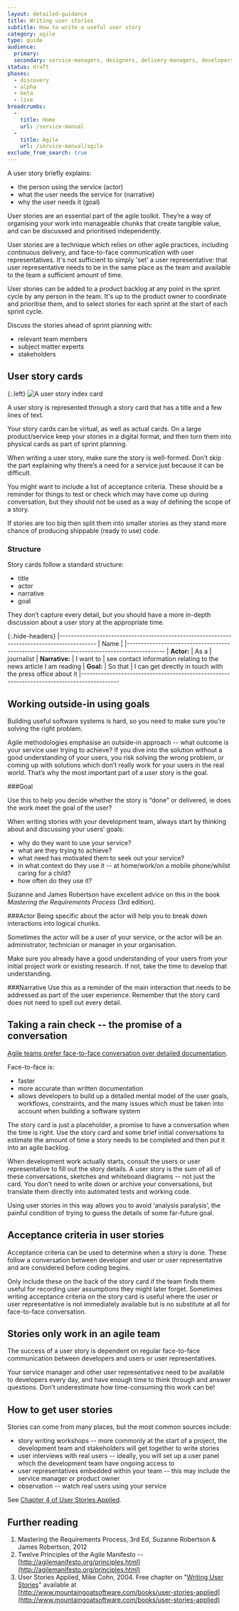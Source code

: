 ```yaml
---
layout: detailed-guidance
title: Writing user stories
subtitle: How to write a useful user story
category: agile
type: guide
audience:
  primary:
  secondary: service-managers, designers, delivery-managers, developers
status: draft
phases:
  - discovery
  - alpha
  - beta
  - live
breadcrumbs:
  -
    title: Home
    url: /service-manual
  -
    title: Agile
    url: /service-manual/agile
exclude_from_search: true
---
```


A user story briefly explains:

* the person using the service (actor)
* what the user needs the service for (narrative)
* why the user needs it (goal)

User stories are an essential part of the agile toolkit. They’re a way of organising your work into manageable chunks that create tangible value, and can be discussed and prioritised independently.

User stories are a technique which relies on other agile practices, including continuous delivery, and face-to-face communication with user representatives. It's not sufficient to simply 'set' a user representative: that user representative needs to be in the same place as the team and available to the team a sufficient amount of time.

User stories can be added to a product backlog at any point in the sprint cycle by any person in the team. It's up to the product owner to coordinate and prioritise them, and to select stories for each sprint at the start of each sprint cycle.

Discuss the stories ahead of sprint planning with:

* relevant team members
* subject matter experts
* stakeholders

## User story cards

{:.left}
![A user story index card](https://farm9.staticflickr.com/8372/8358344190_f48b88c254_n.jpg)

A user story is represented through a story card that has a title and a few lines of text.

Your story cards can be virtual, as well as actual cards. On a large product/service keep your stories in a digital format, and then turn them into physical cards as part of sprint planning.

When writing a user story, make sure the story is well-formed. Don’t skip the part explaining why there’s a need for a service just because it can be difficult.

You might want to include a list of acceptance criteria. These should be a reminder for things to test or check which may have come up during conversation, but they should not be used as a way of defining the scope of a story.

If stories are too big then split them into smaller stories as they stand more chance of producing shippable (ready to use) code.

### Structure
Story cards follow a standard structure:

* title
* actor
* narrative
* goal

They don’t capture every detail, but you should have a more in-depth discussion about a user story at the appropriate time.

{:.hide-headers}
|-------------------------------------------------------------------------------------------
| Name    |
|-------------------------------------------------------------------------------------------
| **Actor:**     | As a      | journalist
| **Narrative:** | I want to | see contact information relating to the news article I am reading
| **Goal:**      | So that   | I can get directly in touch with the press office about it
|-------------------------------------------------------------------------------------------

## Working outside-in using goals

Building useful software systems is hard, so you need to make sure you’re solving the right problem.

Agile methodologies emphasise an outside-in approach -- what outcome is your service user trying to achieve? If you dive into the solution without a good understanding of your users, you risk solving the wrong problem, or coming up with solutions which don’t really work for your users in the real world. That’s why the most important part of a user story is the goal.

###Goal

Use this to help you decide whether the story is “done” or delivered, ie does the work meet the goal of the user?

When writing stories with your development team, always start by thinking about and discussing your users’ goals:

* why do they want to use your service?
* what are they trying to achieve?
* what need has motivated them to seek out your service?
* in what context do they use it -- at home/work/on a mobile phone/whilst caring for a child?
* how often do they use it?

Suzanne and James Robertson have excellent advice on this in the book *Mastering the Requirements Process* (3rd edition).

###Actor
Being specific about the actor will help you to break down interactions into logical chunks.

Sometimes the actor will be a user of your service, or the actor will be an administrator, technician or manager in your organisation.

Make sure you already have a good understanding of your users from your initial project work or existing research. If not, take the time to develop that understanding.

###Narrative
Use this as a reminder of the main interaction that needs to be addressed as part of the user experience. Remember that the story card does not need to spell out every detail.

<a name="promise-of-a-conversation"></a>

## Taking a rain check -- the promise of a conversation

[Agile teams prefer face-to-face conversation over detailed documentation](http://agilemanifesto.org/principles.html).

Face-to-face is:

* faster
* more accurate than written documentation
* allows developers to build up a detailed mental model of the user goals, workflows, constraints, and the many issues which must be taken into account when building a software system

The story card is just a placeholder, a promise to have a conversation when the time is right. Use the story card and some brief initial conversations to estimate the amount of time a story needs to be completed and then put it into an agile backlog.

When development work actually starts, consult the users or user representative to fill out the story details. A user story is the sum of all of these conversations, sketches and whiteboard diagrams -- not just the card. You don’t need to write down or archive your conversations, but translate them directly into automated tests and working code.

Using user stories in this way allows you to avoid ‘analysis paralysis’, the painful condition of trying to guess the details of some far-future goal.

## Acceptance criteria in user stories

Acceptance criteria can be used to determine when a story is done. These follow a conversation between developer and user or user representative and are considered before coding begins.

Only include these on the back of the story card if the team finds them useful for recording user assumptions they might later forget. Sometimes writing acceptance criteria on the story card is useful where the user or user representative is not immediately available but is no substitute at all for face-to-face conversation.

## Stories only work in an agile team

The success of a user story is dependent on regular face-to-face communication between developers and users or user representatives.

Your service manager and other user representatives need to be available to developers every day, and have enough time to think through and answer questions. Don’t underestimate how time-consuming this work can be!

## How to get user stories

Stories can come from many places, but the most common sources include:

* story writing workshops -- more commonly at the start of a project, the development team and stakeholders will get together to write stories
* user interviews with real users -- ideally, you will set up a user panel which the development team have ongoing access to
* user representatives embedded within your team -- this may include the service manager or product owner
* observation -- watch real users using your service

See [Chapter 4 of User Stories Applied](http://www.mountaingoatsoftware.com/books/user-stories-applied).

## Further reading

1. Mastering the Requirements Process, 3rd Ed, Suzanne Robertson & James Robertson, 2012
3. Twelve Principles of the Agile Manifesto -- [http://agilemanifesto.org/principles.html](http://agilemanifesto.org/principles.html)
4. User Stories Applied, Mike Cohn, 2004. Free chapter on "[Writing User Stories](http://www.mountaingoatsoftware.com/system/asset/file/259/User-Stories-Applied-Mike-Cohn.pdf)" available at [http://www.mountaingoatsoftware.com/books/user-stories-applied](http://www.mountaingoatsoftware.com/books/user-stories-applied)
